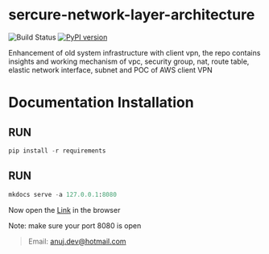 # sercure-network-layer-architecture

![Build Status](https://codebuild.us-east-1.amazonaws.com/badges?uuid=eyJlbmNyeXB0ZWREYXRhIjoiSy9rWmVENzRDbXBoVlhYaHBsNks4OGJDRXFtV1IySmhCVjJoaytDU2dtVWhhVys3NS9Odk5DbC9lR2JUTkRvSWlHSXZrNVhYQ3ZsaUJFY3o4OERQY1pnPSIsIml2UGFyYW1ldGVyU3BlYyI6IlB3ODEyRW9KdU0yaEp6NDkiLCJtYXRlcmlhbFNldFNlcmlhbCI6MX0%3D&branch=master)
[![PyPI version](https://badge.fury.io/py/aws-cdk.core.svg)](https://badge.fury.io/py/aws-cdk.core)



Enhancement of old system infrastructure with client vpn, the repo contains insights and working mechanism of vpc, security group, nat, route table, elastic network interface, subnet and POC of AWS client VPN

# Documentation Installation
## RUN

```python
pip install -r requirements
```

## RUN
```python
mkdocs serve -a 127.0.0.1:8080
```

Now open the <a href="http://127.0.0.1:8080">Link</a> in the browser

Note: make sure your port 8080 is open

>Email: anuj.dev@hotmail.com